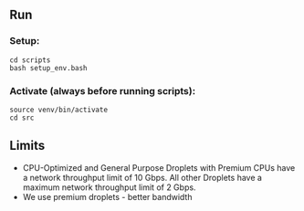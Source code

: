 ## Run

### Setup:

```
cd scripts
bash setup_env.bash
```

### Activate (always before running scripts):

```
source venv/bin/activate
cd src
```

## Limits

* CPU-Optimized and General Purpose Droplets with Premium CPUs have a network throughput limit of 10 Gbps. All other Droplets have a maximum network throughput limit of 2 Gbps.
* We use premium droplets - better bandwidth

